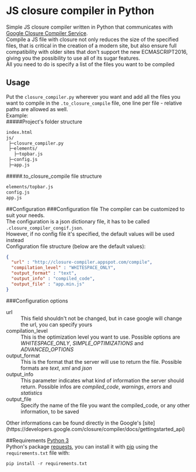 # JS closure compiler in Python
Simple JS closure compiler written in Python that communicates with [Google Closure Compiler Service](https://closure-compiler.appspot.com/home). <br/>
Compile a JS file with closure not only reduces the size of the specified files, that is critical in the creation of a modern site, but also ensure
full compatibility with older sites that don't support the new ECMASCRIPT2016, giving you the possibility to use all of its sugar features. <br/>
All you need to do is specify a list of the files you want to be compiled

## Usage
Put the `closure_compiler.py` wherever you want and add all the files you want to compile in the `.to_closure_compile` file,
one line per file - relative paths are allowed as well. <br/>
Example: <br/>
#####Project's folder structure
```html
index.html
js/
 ├─closure_compiler.py
 ├─elements/
   ├─topbar.js
 ├─config.js
 ├─app.js
```

#####.to_closure_compile file structure
```html
elements/topbar.js
config.js 
app.js
```
##Configuration
###Configuration file
The compiler can be customized to suit your needs. <br/>
The configuration is a json dictionary file, it has to be called `.closure_compiler_congif.json`. <br/>
However, if no config file it's specified, the default values will be used instead <br/>
Configuration file structure (below are the default values):
```json
{
  "url" : "http://closure-compiler.appspot.com/compile",
  "compilation_level" : "WHITESPACE_ONLY",
  "output_format" : "text",
  "output_info" : "compiled_code",
  "output_file" : "app.min.js"
}
```
###Configuration options
<dl> 
  <dt>url</dt>
  <dd>This field shouldn't not be changed, but in case google will change the url, you can specify yours</dd>
  <dt>compilation_level</dt>
  <dd>
    This is the optimization level you want to use. Possible options are <em>WHITESPACE_ONLY</em>, <em>SIMPLE_OPTIMIZATIONS</em> and <em>ADVANCED_OPTIONS</em>
  </dd>
  <dt>output_format</dt>
  <dd>This is the format that the server will use to return the file. Possible formats are <em>text</em>, <em>xml</em> and <em>json</em></dd>
  <dt>output_info</dt>
  <dd>
    This parameter indicates what kind of information the server should return. Possible infos are <em>compiled_code</em>, <em>warnings</em>, 
    <em>errors</em> and <em>statistics</em></dd>
  <dt>output_file</dt>
  <dd>Specify the name of the file you want the compiled_code, or any other information, to be saved</dd>
</dl>
Other informations can be found directly in the Google's [site](https://developers.google.com/closure/compiler/docs/gettingstarted_api)

##Requirements
[Python 3](https://www.python.org/) <br/>
Python's package [requests](http://docs.python-requests.org/en/master/), you can install it with [pip](https://pypi.python.org/pypi/pip)
using the `requirements.txt` file with:
```python
pip install -r requirements.txt
```
